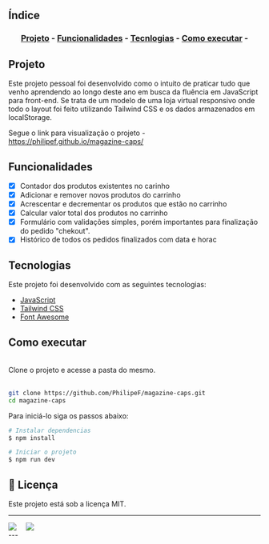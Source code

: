 ## Índice

<h3 align="center">

[Projeto](#projeto) -
[Funcionalidades](#funcionalidades) -
[Tecnlogias](#tecnologias) -
[Como executar](#como-executar) -
</h3>

## Projeto

Este projeto pessoal foi desenvolvido como o intuito de praticar tudo que venho aprendendo ao longo deste ano em busca da fluência em JavaScript para front-end. Se trata de um modelo de uma loja virtual responsivo onde todo o layout foi feito utilizando Tailwind CSS e os dados armazenados em localStorage.

Segue o link para visualização o projeto - <https://philipef.github.io/magazine-caps/>

## Funcionalidades

- [x] Contador dos produtos existentes no carinho
- [x] Adicionar e remover novos produtos do carrinho
- [x] Acrescentar e decrementar os produtos que estão no carrinho
- [x] Calcular valor total dos produtos no carrinho
- [x] Formulário com validações simples, porém importantes  para finalização do pedido "chekout".
- [x] Histórico de todos os pedidos finalizados com data e horac

## Tecnologias

Este projeto foi desenvolvido com as seguintes tecnologias:
<br>

- [JavaScript](https://developer.mozilla.org/pt-BR/docs/Web/JavaScript)
- [Tailwind CSS](https://tailwindcss.com/)
- [Font Awesome](https://fontawesome.com/)

## Como executar

<br>
Clone o projeto e acesse a pasta do mesmo.
<br>
<br>

```bash
git clone https://github.com/PhilipeF/magazine-caps.git
cd magazine-caps
```

Para iniciá-lo siga os passos abaixo:

```bash
# Instalar dependencias
$ npm install

# Iniciar o projeto
$ npm run dev

```

<h2 id="license">📝 Licença</h2>

Este projeto está sob a licença MIT.

---
<div style="display: flex;">
  <a href="https://www.linkedin.com/in/philipe-ferreira7/" target="_blank"><img src="https://img.shields.io/badge/-LinkedIn-%230077B5?style=for-the-badge&logo=linkedin&logoColor=white" style="margin-right: 2vw" target="_blank"></a>
  <a href="mailto:philipesferreiraa@gmail.com"><img src="https://img.shields.io/badge/-Gmail-%23333?style=for-the-badge&logo=gmail&logoColor=white" style="margin-right: 2vw" target="_blank"></a>

</div>
---

<br>
